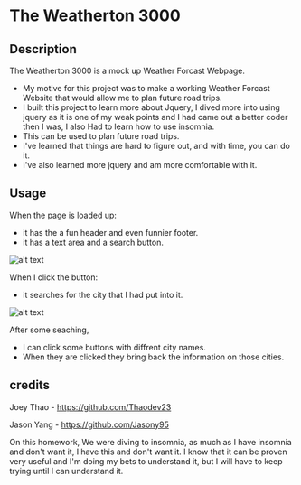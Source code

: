 # The Weatherton 3000

## Description

The Weatherton 3000 is a mock up Weather Forcast Webpage.
 - My motive for this project was to make a working Weather Forcast Website that would allow me to plan future road trips.
 - I built this project to learn more about Jquery, I dived more into using jquery as it is one of my weak points and I had came out a better coder then I was, I also Had to learn how to use insomnia.
 - This can be used to plan future road trips.
 - I've learned that things are hard to figure out, and with time, you can do it.
 - I've also learned more jquery and am more comfortable with it.

## Usage

When the page is loaded up:
 - it has the a fun header and even funnier footer.
 - it has a text area and a search button.

 ![alt text](../Assets/Screenshot%202023-10-12%20234905.png)

When I click the button:
  - it searches for the city that I had put into it.

 ![alt text](../Assets/Screenshot%202023-10-12%20235054.png)

After some seaching,
 - I can click some buttons with diffrent city names.
 - When they are clicked they bring back the information on those cities.

## credits

Joey Thao - https://github.com/Thaodev23

Jason Yang - https://github.com/Jasony95

On this homework, We were diving to insomnia, as much as I have insomnia and don't want it, I have this and don't want it. I know that it can be proven very useful and I'm doing my bets to understand it, but I will have to keep trying until I can understand it.